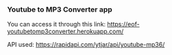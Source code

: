 ### Youtube to MP3 Converter app

You can access it through this link: https://eof-youtubetomp3converter.herokuapp.com/

API used: https://rapidapi.com/ytjar/api/youtube-mp36/
